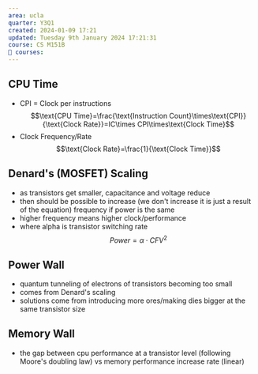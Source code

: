 ```yaml
---
area: ucla
quarter: Y3Q1
created: 2024-01-09 17:21
updated: Tuesday 9th January 2024 17:21:31
course: CS M151B
📕 courses:
---
```

## CPU Time
- CPI = Clock per instructions $$\text{CPU Time}=\frac{\text{Instruction Count}\times\text{CPI}}{\text{Clock Rate}}=IC\times CPI\times\text{Clock Time}$$
- Clock Frequency/Rate$$\text{Clock Rate}=\frac{1}{\text{Clock Time}}$$

## Denard's (MOSFET) Scaling 
- as transistors get smaller, capacitance and voltage reduce
- then should be possible to increase (we don't increase it is just a result of the equation) frequency if power is the same
- higher frequency means higher clock/performance
- where alpha is transistor switching rate $$Power=\alpha\cdot CFV^2$$

## Power Wall
- quantum tunneling of electrons of transistors becoming too small
- comes from Denard's scaling
- solutions come from introducing more ores/making dies bigger at the same transistor size

## Memory Wall
- the gap between cpu performance at a transistor level (following Moore's doubling law) vs memory performance increase rate (linear)


